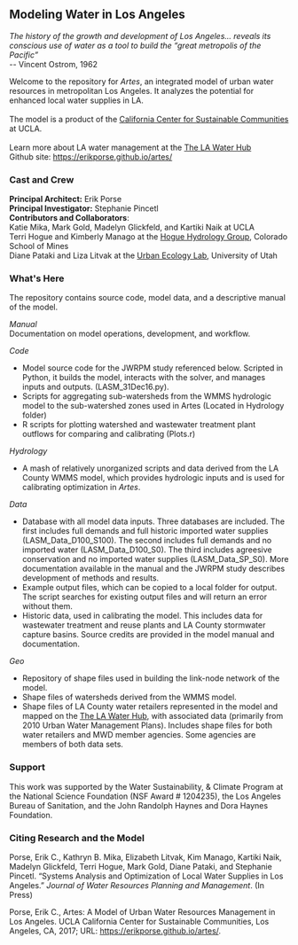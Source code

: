 ## Modeling Water in Los Angeles

_The history of the growth and development of Los Angeles... reveals its conscious use of water as a tool to build the “great metropolis of the Pacific”_ <br>-- Vincent Ostrom, 1962 

Welcome to the repository for <i>Artes</i>, an integrated model of urban water resources in metropolitan Los Angeles. It  analyzes the potential for enhanced local water supplies in LA.<br><br>
The model is a product of the [California Center for Sustainable Communities](https://www.ioes.ucla.edu/ccsc/) at UCLA. <br><br>
Learn more about LA water management at the [The LA Water Hub](http://waterhub.ucla.edu) <br>
Github site: https://erikporse.github.io/artes/<br>

### Cast and Crew
**Principal Architect:** Erik Porse <br>
**Principal Investigator:** Stephanie Pincetl <br>
**Contributors and Collaborators**: <br>
Katie Mika, Mark Gold, Madelyn Glickfeld, and Kartiki Naik at UCLA <br>
Terri Hogue and Kimberly Manago at the [Hogue Hydrology Group](http://inside.mines.edu/THOGUE-home), Colorado School of Mines <br>
Diane Pataki and Liza Litvak at the [Urban Ecology Lab](http://bioweb.biology.utah.edu/pataki/), University of Utah<br>

### What's Here
The repository contains source code, model data, and a descriptive manual of the model.

_Manual_<br>
Documentation on model operations, development, and workflow.

_Code_<br>
- Model source code for the JWRPM study referenced below. Scripted in Python, it builds the model, interacts with the solver, and manages inputs and outputs. (LASM_31Dec16.py). <br>
- Scripts for aggregating sub-watersheds from the WMMS hydrologic model to the sub-watershed zones used in Artes (Located in Hydrology folder)
- R scripts for plotting watershed and wastewater treatment plant outflows for comparing and calibrating (Plots.r)

_Hydrology_
- A mash of relatively unorganized scripts and data derived from the LA County WMMS model, which provides hydrologic inputs and is used for calibrating optimization in _Artes_.

_Data_
- Database with all model data inputs. Three databases are included. The first includes full demands and full historic imported water supplies (LASM_Data_D100_S100). The second includes full demands and no imported water (LASM_Data_D100_S0). The third includes agreesive conservation and no imported water supplies (LASM_Data_SP_S0). More documentation available in the manual and the JWRPM study describes development of methods and results. 
- Example output files, which can be copied to a local folder for output. The script searches for existing output files and will return an error without them. 
- Historic data, used in calibrating the model. This includes data for wastewater treatment and reuse plants and LA County stormwater capture basins. Source credits are provided in the model manual and documentation. 

_Geo_
- Repository of shape files used in building the link-node network of the model. 
- Shape files of watersheds derived from the WMMS model. 
- Shape files of LA County water retailers represented in the model and mapped on the [The LA Water Hub](http://waterhub.ucla.edu), with associated data (primarily from 2010 Urban Water Management Plans). Includes shape files for both water retailers and MWD member agencies. Some agencies are members of both data sets. 

### Support
This work was supported by the Water Sustainability, & Climate Program at the National Science Foundation (NSF Award # 1204235), the Los Angeles Bureau of Sanitation, and the John Randolph Haynes and Dora Haynes Foundation. 

### Citing Research and the Model
Porse, Erik C., Kathryn B. Mika, Elizabeth Litvak, Kim Manago, Kartiki Naik, Madelyn Glickfeld, Terri Hogue, Mark Gold, Diane Pataki, and Stephanie Pincetl. “Systems Analysis and Optimization of Local Water Supplies in Los Angeles.” _Journal of Water Resources Planning and Management_. (In Press)

Porse, Erik C., Artes: A Model of Urban Water Resources Management in Los Angeles. UCLA California Center for Sustainable Communities, Los Angeles, CA, 2017; URL: https://erikporse.github.io/artes/.
